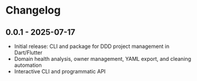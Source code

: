 # Changelog

## 0.0.1 - 2025-07-17

- Initial release: CLI and package for DDD project management in Dart/Flutter
- Domain health analysis, owner management, YAML export, and cleaning automation
- Interactive CLI and programmatic API
